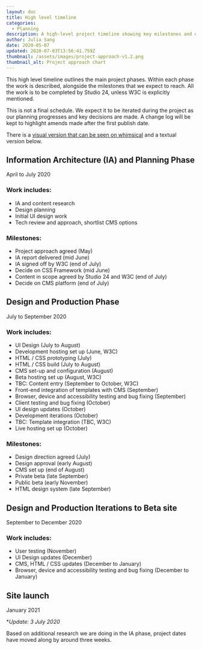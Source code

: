 ```yaml
---
layout: doc
title: High level timeline
categories:
  - Planning
description: A high-level project timeline showing key milestones and delivery phases.
author: Julia Sang
date: 2020-05-07
updated: 2020-07-03T13:56:41.759Z
thumbnail: /assets/images/project-approach-v1.2.png
thumbnail_alt: Project approach chart
---
```

This high level timeline outlines the main project phases. Within each phase the work is described, alongside the milestones that we expect to reach. All the work is to be completed by Studio 24, unless W3C is explicitly mentioned. 

This is not a final schedule. We expect it to be iterated during the project as our planning progresses and key decisions are made. A change log will be kept to highlight amends made after the first publish date. 

There is a [visual version that can be seen on whimsical](https://whimsical.com/TVJQzgH1VoxqBAj1gG6mYm) and a textual version below. 

## Information Architecture (IA) and Planning Phase

April to July 2020

### Work includes:

* IA and content research
* Design planning
* Initial UI design work
* Tech review and approach, shortlist CMS options

### Milestones:

* Project approach agreed (May)
* IA report delivered (mid June)
* IA signed off by W3C (end of July)
* Decide on CSS Framework (mid June)
* Content in scope agreed by Studio 24 and W3C (end of July)
* Decide on CMS platform (end of July)

## Design and Production Phase

July to September 2020

### Work includes:

* UI Design (July to August)
* Development hosting set up (June, W3C)
* HTML / CSS prototyping (July)
* HTML / CSS build (July to August)
* CMS set-up and configuration (August)
* Beta hosting set up (August, W3C)
* TBC: Content entry (September to October, W3C)
* Front-end integration of templates with CMS (September)
* Browser, device and accessibility testing and bug fixing (September)
* Client testing and bug fixing (October)
* UI design updates (October)
* Development iterations (October)
* TBC: Template integration (TBC, W3C)
* Live hosting set up (October)

### Milestones:

* Design direction agreed (July)
* Design approval (early August)
* CMS set up (end of August)
* Private beta (late September)
* Public beta (early November)
* HTML design system (late September)

## Design and Production Iterations to Beta site

September to December 2020  

### Work includes:

* User testing (November)
* UI Design updates (December)
* CMS, HTML / CSS updates (December to January)
* Browser, device and accessibility testing and bug fixing (December to January)

## Site launch

January 2021  



\**Update: 3 July 2020*

Based on additional research we are doing in the IA phase, project dates have moved along by around three weeks.